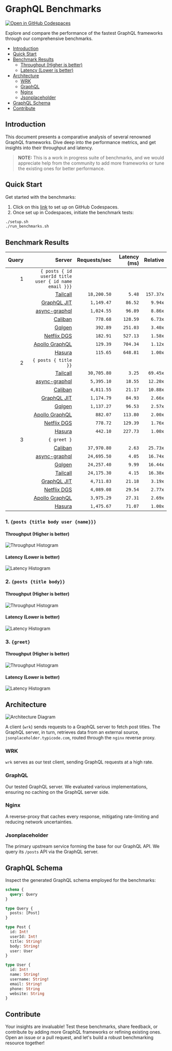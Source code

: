 # GraphQL Benchmarks <!-- omit from toc -->

[![Open in GitHub Codespaces](https://github.com/codespaces/badge.svg)](https://codespaces.new/tailcallhq/graphql-benchmarks)

Explore and compare the performance of the fastest GraphQL frameworks through our comprehensive benchmarks.

- [Introduction](#introduction)
- [Quick Start](#quick-start)
- [Benchmark Results](#benchmark-results)
  - [Throughput (Higher is better)](#throughput-higher-is-better)
  - [Latency (Lower is better)](#latency-lower-is-better)
- [Architecture](#architecture)
  - [WRK](#wrk)
  - [GraphQL](#graphql)
  - [Nginx](#nginx)
  - [Jsonplaceholder](#jsonplaceholder)
- [GraphQL Schema](#graphql-schema)
- [Contribute](#contribute)

[Tailcall]: https://github.com/tailcallhq/tailcall
[Gqlgen]: https://github.com/99designs/gqlgen
[Apollo GraphQL]: https://github.com/apollographql/apollo-server
[Netflix DGS]: https://github.com/netflix/dgs-framework
[Caliban]: https://github.com/ghostdogpr/caliban
[async-graphql]: https://github.com/async-graphql/async-graphql
[Hasura]: https://github.com/hasura/graphql-engine
[GraphQL JIT]: https://github.com/zalando-incubator/graphql-jit

## Introduction

This document presents a comparative analysis of several renowned GraphQL frameworks. Dive deep into the performance metrics, and get insights into their throughput and latency.

> **NOTE:** This is a work in progress suite of benchmarks, and we would appreciate help from the community to add more frameworks or tune the existing ones for better performance.

## Quick Start

Get started with the benchmarks:

1. Click on this [link](https://codespaces.new/tailcallhq/graphql-benchmarks) to set up on GitHub Codespaces.
2. Once set up in Codespaces, initiate the benchmark tests:

```bash
./setup.sh
./run_benchmarks.sh
```

## Benchmark Results

<!-- PERFORMANCE_RESULTS_START -->

| Query | Server | Requests/sec | Latency (ms) | Relative |
|-------:|--------:|--------------:|--------------:|---------:|
| 1 | `{ posts { id userId title user { id name email }}}` |
|| [Tailcall] | `18,200.50` | `5.48` | `157.37x` |
|| [GraphQL JIT] | `1,149.47` | `86.52` | `9.94x` |
|| [async-graphql] | `1,024.55` | `96.89` | `8.86x` |
|| [Caliban] | `778.68` | `128.59` | `6.73x` |
|| [Gqlgen] | `392.89` | `251.03` | `3.40x` |
|| [Netflix DGS] | `182.91` | `527.13` | `1.58x` |
|| [Apollo GraphQL] | `129.39` | `704.34` | `1.12x` |
|| [Hasura] | `115.65` | `648.81` | `1.00x` |
| 2 | `{ posts { title }}` |
|| [Tailcall] | `30,705.80` | `3.25` | `69.45x` |
|| [async-graphql] | `5,395.10` | `18.55` | `12.20x` |
|| [Caliban] | `4,811.55` | `21.17` | `10.88x` |
|| [GraphQL JIT] | `1,174.79` | `84.93` | `2.66x` |
|| [Gqlgen] | `1,137.27` | `96.53` | `2.57x` |
|| [Apollo GraphQL] | `882.07` | `113.80` | `2.00x` |
|| [Netflix DGS] | `778.72` | `129.39` | `1.76x` |
|| [Hasura] | `442.10` | `227.73` | `1.00x` |
| 3 | `{ greet }` |
|| [Caliban] | `37,970.80` | `2.63` | `25.73x` |
|| [async-graphql] | `24,695.50` | `4.05` | `16.74x` |
|| [Gqlgen] | `24,257.40` | `9.99` | `16.44x` |
|| [Tailcall] | `24,175.30` | `4.15` | `16.38x` |
|| [GraphQL JIT] | `4,711.83` | `21.18` | `3.19x` |
|| [Netflix DGS] | `4,089.08` | `29.54` | `2.77x` |
|| [Apollo GraphQL] | `3,975.29` | `27.31` | `2.69x` |
|| [Hasura] | `1,475.67` | `71.07` | `1.00x` |

<!-- PERFORMANCE_RESULTS_END -->



### 1. `{posts {title body user {name}}}`
#### Throughput (Higher is better)

![Throughput Histogram](assets/req_sec_histogram1.png)

#### Latency (Lower is better)

![Latency Histogram](assets/latency_histogram1.png)

### 2. `{posts {title body}}`
#### Throughput (Higher is better)

![Throughput Histogram](assets/req_sec_histogram2.png)

#### Latency (Lower is better)

![Latency Histogram](assets/latency_histogram2.png)

### 3. `{greet}`
#### Throughput (Higher is better)

![Throughput Histogram](assets/req_sec_histogram3.png)

#### Latency (Lower is better)

![Latency Histogram](assets/latency_histogram3.png)

## Architecture

![Architecture Diagram](assets/architecture.png)

A client (`wrk`) sends requests to a GraphQL server to fetch post titles. The GraphQL server, in turn, retrieves data from an external source, `jsonplaceholder.typicode.com`, routed through the `nginx` reverse proxy.

### WRK

`wrk` serves as our test client, sending GraphQL requests at a high rate.

### GraphQL

Our tested GraphQL server. We evaluated various implementations, ensuring no caching on the GraphQL server side.

### Nginx

A reverse-proxy that caches every response, mitigating rate-limiting and reducing network uncertainties.

### Jsonplaceholder

The primary upstream service forming the base for our GraphQL API. We query its `/posts` API via the GraphQL server.

## GraphQL Schema

Inspect the generated GraphQL schema employed for the benchmarks:

```graphql
schema {
  query: Query
}

type Query {
  posts: [Post]
}

type Post {
  id: Int!
  userId: Int!
  title: String!
  body: String!
  user: User
}

type User {
  id: Int!
  name: String!
  username: String!
  email: String!
  phone: String
  website: String
}
```

## Contribute

Your insights are invaluable! Test these benchmarks, share feedback, or contribute by adding more GraphQL frameworks or refining existing ones. Open an issue or a pull request, and let's build a robust benchmarking resource together!
